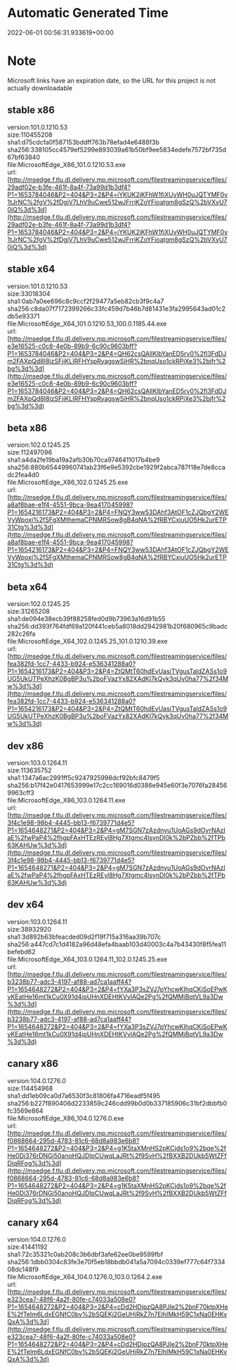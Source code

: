 # Automatic Generated Time
2022-06-01 00:56:31.933619+00:00

# Note
Microsoft links have an expiration date, so the URL for this project is not actually downloadable

## stable x86
version:101.0.1210.53  
size:110455208  
sha1:d75cdcfa0f587153bddff763b78efad4e6488f3b  
sha256:338105cc4579ef5299e893039a61b50bf9ee5834edefe7572bf735d67bf63840  
file:MicrosoftEdge_X86_101.0.1210.53.exe  
url:[http://msedge.f.tlu.dl.delivery.mp.microsoft.com/filestreamingservice/files/29adf02e-b3fe-461f-8a4f-73a99d1b3df4?P1=1653784046&P2=404&P3=2&P4=iYKUK2jKFhW1fiXUvWH0uJQTYMF0v1tJrNC%2fgV%2fDgjV7LhV9uCwe512wJFrrjKZoYFioatgm8gSzQ%2bVXyU70jQ%3d%3d](http://msedge.f.tlu.dl.delivery.mp.microsoft.com/filestreamingservice/files/29adf02e-b3fe-461f-8a4f-73a99d1b3df4?P1=1653784046&P2=404&P3=2&P4=iYKUK2jKFhW1fiXUvWH0uJQTYMF0v1tJrNC%2fgV%2fDgjV7LhV9uCwe512wJFrrjKZoYFioatgm8gSzQ%2bVXyU70jQ%3d%3d)  

## stable x64
version:101.0.1210.53  
size:33018304  
sha1:0ab7a0ee696c8c9ccf2f29477a5eb82cb3f9c4a7  
sha256:c8da07f7172399266c33fc459d7b46b7d81431e3fa2995643ad01c2db5e93371  
file:MicrosoftEdge_X64_101.0.1210.53_100.0.1185.44.exe  
url:[http://msedge.f.tlu.dl.delivery.mp.microsoft.com/filestreamingservice/files/e3e16525-c0c8-4e0b-89b9-6c90c9603bff?P1=1653784046&P2=404&P3=2&P4=QH62csQAllKlbYanED5rv0%2fl3FdDJm2FAXpQd8I8jzSFjiKLIRFHYspRyagswSiHR%2bnqUso1ckRPjXe3%2bjfr%2bg%3d%3d](http://msedge.f.tlu.dl.delivery.mp.microsoft.com/filestreamingservice/files/e3e16525-c0c8-4e0b-89b9-6c90c9603bff?P1=1653784046&P2=404&P3=2&P4=QH62csQAllKlbYanED5rv0%2fl3FdDJm2FAXpQd8I8jzSFjiKLIRFHYspRyagswSiHR%2bnqUso1ckRPjXe3%2bjfr%2bg%3d%3d)  

## beta x86
version:102.0.1245.25  
size:112497096  
sha1:a4da2fe19ba19a2afb30b70ca9746411017b4be9  
sha256:880b65449960741ab23f6e9e5392cbe1929f2abca787f18e7de8ccadc2fea4d0  
file:MicrosoftEdge_X86_102.0.1245.25.exe  
url:[http://msedge.f.tlu.dl.delivery.mp.microsoft.com/filestreamingservice/files/a8af8bae-e1f4-4551-9bca-9ea417045998?P1=1654216173&P2=404&P3=2&P4=FNQY3ww53DAhf3AtOF1cZJQbgY2WEVyWpoxi%2fSFgXMthemaCPNMRSow8gB4qNA%2fRBYCxiuUO5Hk2urETP31Ctg%3d%3d](http://msedge.f.tlu.dl.delivery.mp.microsoft.com/filestreamingservice/files/a8af8bae-e1f4-4551-9bca-9ea417045998?P1=1654216173&P2=404&P3=2&P4=FNQY3ww53DAhf3AtOF1cZJQbgY2WEVyWpoxi%2fSFgXMthemaCPNMRSow8gB4qNA%2fRBYCxiuUO5Hk2urETP31Ctg%3d%3d)  

## beta x64
version:102.0.1245.25  
size:31265208  
sha1:de094e38ecb39f88258fed0d9b73963a16d91b55  
sha256:dd393f764fdf69a120f441ceb5a8018dd2942981b20f680965c9badc282c26fa  
file:MicrosoftEdge_X64_102.0.1245.25_101.0.1210.39.exe  
url:[http://msedge.f.tlu.dl.delivery.mp.microsoft.com/filestreamingservice/files/fea382fd-1cc7-4433-b924-e536341288a0?P1=1654216173&P2=404&P3=2&P4=ZtQMtT60hdEvUasiTVgusTaldZASs1o9UG5UkUTPeXhzK0BgBP3u%2boFVazYx82XAdKl7kQyk3qUv0ha77%2f34Mw%3d%3d](http://msedge.f.tlu.dl.delivery.mp.microsoft.com/filestreamingservice/files/fea382fd-1cc7-4433-b924-e536341288a0?P1=1654216173&P2=404&P3=2&P4=ZtQMtT60hdEvUasiTVgusTaldZASs1o9UG5UkUTPeXhzK0BgBP3u%2boFVazYx82XAdKl7kQyk3qUv0ha77%2f34Mw%3d%3d)  

## dev x86
version:103.0.1264.11  
size:113635752  
sha1:1347a6ac2991ff5c9247925998dcf92bfc8479f5  
sha256:b17f42e0417653999e17c2cc169016d0386e945e60f3e7076fa284569963cff3  
file:MicrosoftEdge_X86_103.0.1264.11.exe  
url:[http://msedge.f.tlu.dl.delivery.mp.microsoft.com/filestreamingservice/files/3f4c1e98-98b4-4445-bb13-f6739771d4e5?P1=1654648271&P2=404&P3=2&P4=gM7SGN7zAzdnyu1UoAGs9dOvrNAzIaE%2fwPaP4%2fhgpFAxHTEzREyl8Hg7Xtgmc4IsynDl0k%2bPZbb%2fTPb63KAHUw%3d%3d](http://msedge.f.tlu.dl.delivery.mp.microsoft.com/filestreamingservice/files/3f4c1e98-98b4-4445-bb13-f6739771d4e5?P1=1654648271&P2=404&P3=2&P4=gM7SGN7zAzdnyu1UoAGs9dOvrNAzIaE%2fwPaP4%2fhgpFAxHTEzREyl8Hg7Xtgmc4IsynDl0k%2bPZbb%2fTPb63KAHUw%3d%3d)  

## dev x64
version:103.0.1264.11  
size:38932920  
sha1:3d892b63bfeacded09d2f19f715a316aa39b707c  
sha256:a447cd7c1d4182a96d48efa4baab103d40003c4a7b43430f8f5fea11befebd62  
file:MicrosoftEdge_X64_103.0.1264.11_102.0.1245.25.exe  
url:[http://msedge.f.tlu.dl.delivery.mp.microsoft.com/filestreamingservice/files/b3238b77-adc3-4197-af88-ad7ca1aaff44?P1=1654648272&P2=404&P3=2&P4=fYXa3P3sZVJ7pYhcwKIhqCKiSoEPwKyKEatHe16mt1kCu0X91d4ipUHnXDEHtKVvlAQe2Pg%2fQMMjBqtVL9a3Dw%3d%3d](http://msedge.f.tlu.dl.delivery.mp.microsoft.com/filestreamingservice/files/b3238b77-adc3-4197-af88-ad7ca1aaff44?P1=1654648272&P2=404&P3=2&P4=fYXa3P3sZVJ7pYhcwKIhqCKiSoEPwKyKEatHe16mt1kCu0X91d4ipUHnXDEHtKVvlAQe2Pg%2fQMMjBqtVL9a3Dw%3d%3d)  

## canary x86
version:104.0.1276.0  
size:114454968  
sha1:dd1eb09ca0d7a6530f3c81806fa4716eadf5f495  
sha256:b227f890406d2233859c246cdd99b0d0b337185906c31bf2dbbfb0fc3569e864  
file:MicrosoftEdge_X86_104.0.1276.0.exe  
url:[http://msedge.f.tlu.dl.delivery.mp.microsoft.com/filestreamingservice/files/f0868664-295d-4783-81c6-68d8a983e6b8?P1=1654648272&P2=404&P3=2&P4=g1K5taXMnHS2pKCjds1o9%2bqe%2fHe0Di376rDNGj50anoHQJDIpCUwqLaJRt%2f9SvH%2fBXXB2DUkb5WtZFfDiqRFog%3d%3d](http://msedge.f.tlu.dl.delivery.mp.microsoft.com/filestreamingservice/files/f0868664-295d-4783-81c6-68d8a983e6b8?P1=1654648272&P2=404&P3=2&P4=g1K5taXMnHS2pKCjds1o9%2bqe%2fHe0Di376rDNGj50anoHQJDIpCUwqLaJRt%2f9SvH%2fBXXB2DUkb5WtZFfDiqRFog%3d%3d)  

## canary x64
version:104.0.1276.0  
size:41441192  
sha1:72c35321c0ab208c3b6dbf3afe62ee0be9599fbf  
sha256:1dbb0304c83fe3e70f5eb18bbdb041a5a7094c0339ef777c64f733408dc148f9  
file:MicrosoftEdge_X64_104.0.1276.0_103.0.1264.2.exe  
url:[http://msedge.f.tlu.dl.delivery.mp.microsoft.com/filestreamingservice/files/e323cea7-48f6-4a2f-80fe-c74033a508e0?P1=1654648272&P2=404&P3=2&P4=cDd2HDjpzQA8PJIe2%2bnF70ktpXHeE%2fTelm6LdxEGNfC0bv%2bSQEKj2GeUHiRkZ7n7ElhIMkH59C1xNa0EHKvQxA%3d%3d](http://msedge.f.tlu.dl.delivery.mp.microsoft.com/filestreamingservice/files/e323cea7-48f6-4a2f-80fe-c74033a508e0?P1=1654648272&P2=404&P3=2&P4=cDd2HDjpzQA8PJIe2%2bnF70ktpXHeE%2fTelm6LdxEGNfC0bv%2bSQEKj2GeUHiRkZ7n7ElhIMkH59C1xNa0EHKvQxA%3d%3d)  

